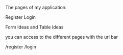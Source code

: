 The pages of my application:

Register
Login

Form Ideas and Table Ideas 

you can access to the different pages with the url bar

/register
/login 

